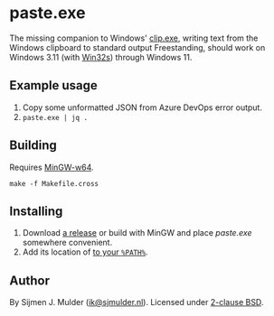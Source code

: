 paste.exe
=========
The missing companion to Windows' [clip.exe][1], writing text from the
Windows clipboard to standard output Freestanding, should work on
Windows 3.11 (with [Win32s][2]) through Windows 11.

[1]: https://learn.microsoft.com/en-us/windows-server/administration/windows-commands/clip
[2]: https://en.wikipedia.org/wiki/Win32s

Example usage
-------------
 1. Copy some unformatted JSON from Azure DevOps error output.
 2. `paste.exe | jq .`

Building
--------
Requires [MinGW-w64](https://www.mingw-w64.org/).

    make -f Makefile.cross

Installing
----------
 1. Download [a release][3] or build with MinGW and place *paste.exe*
    somewhere convenient.
 2. Add its location of [to your `%PATH%`][4].

[3]: https://github.com/sjmulder/paste/releases
[4]: https://www.howtogeek.com/787217/how-to-edit-environment-variables-on-windows-10-or-11/

Author
------
By Sijmen J. Mulder (<ik@sjmulder.nl>). Licensed under
[2-clause BSD](LICENSE.md).
